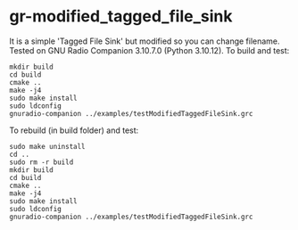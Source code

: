 # gr-modified_tagged_file_sink
It is a simple 'Tagged File Sink' but modified so you can change filename.
Tested on GNU Radio Companion 3.10.7.0 (Python 3.10.12).
To build and test:
```
mkdir build 
cd build 
cmake .. 
make -j4 
sudo make install 
sudo ldconfig
gnuradio-companion ../examples/testModifiedTaggedFileSink.grc
```


To rebuild (in build folder) and test:
```
sudo make uninstall
cd ..
sudo rm -r build
mkdir build 
cd build 
cmake .. 
make -j4 
sudo make install 
sudo ldconfig
gnuradio-companion ../examples/testModifiedTaggedFileSink.grc
```
